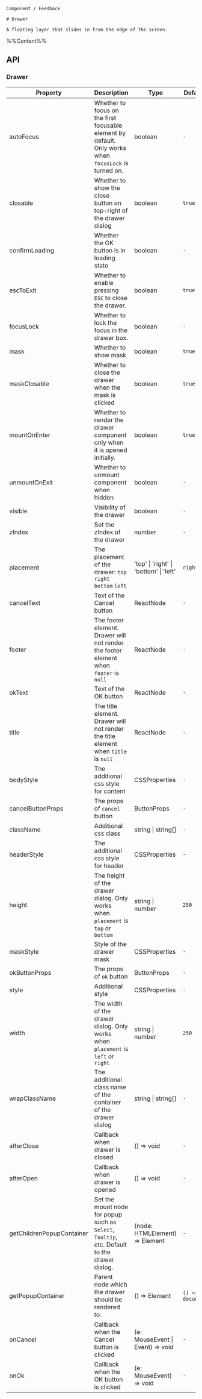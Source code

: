 `````
Component / Feedback

# Drawer

A floating layer that slides in from the edge of the screen.
`````

%%Content%%

## API

### Drawer

|Property|Description|Type|DefaultValue|Version|
|---|---|---|---|---|
|autoFocus|Whether to focus on the first focusable element by default. Only works when `focusLock` is turned on.|boolean |`-`|2.13.0|
|closable|Whether to show the close button on top-right of the drawer dialog|boolean |`true`|-|
|confirmLoading|Whether the OK button is in loading state|boolean |`-`|-|
|escToExit|Whether to enable pressing `ESC` to close the drawer.|boolean |`true`|2.10.0|
|focusLock|Whether to lock the focus in the drawer box.|boolean |`-`|2.13.0|
|mask|Whether to show mask|boolean |`true`|-|
|maskClosable|Whether to close the drawer when the mask is clicked|boolean |`true`|-|
|mountOnEnter|Whether to render the drawer component only when it is opened initially.|boolean |`true`|-|
|unmountOnExit|Whether to unmount component when hidden|boolean |`-`|-|
|visible|Visibility of the drawer|boolean |`-`|-|
|zIndex|Set the zIndex of the drawer|number |`-`|2.42.0|
|placement|The placement of the drawer: `top` `right` `bottom` `left`|'top' \| 'right' \| 'bottom' \| 'left' |`right`|-|
|cancelText|Text of the Cancel button|ReactNode |`-`|-|
|footer|The footer element. Drawer will not render the footer element when `footer` is `null`|ReactNode |`-`|-|
|okText|Text of the OK button|ReactNode |`-`|-|
|title|The title element. Drawer will not render the title element when `title` is `null`|ReactNode |`-`|-|
|bodyStyle|The additional css style for content|CSSProperties |`-`|2.9.0|
|cancelButtonProps|The props of `cancel` button|ButtonProps |`-`|2.26.0|
|className|Additional css class|string \| string[] |`-`|-|
|headerStyle|The additional css style for header|CSSProperties |`-`|2.9.0|
|height|The height of the drawer dialog. Only works when `placement` is `top` or `bottom`|string \| number |`250`|-|
|maskStyle|Style of the drawer mask|CSSProperties |`-`|-|
|okButtonProps|The props of `ok` button|ButtonProps |`-`|2.26.0|
|style|Additional style|CSSProperties |`-`|-|
|width|The width of the drawer dialog. Only works when `placement` is `left` or `right`|string \| number |`250`|-|
|wrapClassName|The additional class name of the container of the drawer dialog|string \| string[] |`-`|-|
|afterClose|Callback when drawer is closed|() => void |`-`|-|
|afterOpen|Callback when drawer is opened|() => void |`-`|-|
|getChildrenPopupContainer|Set the mount node for popup such as `Select`, `Tooltip`, etc. Default to the drawer dialog.|(node: HTMLElement) => Element |`-`|-|
|getPopupContainer|Parent node which the drawer should be rendered to.|() => Element |`() => document.body`|-|
|onCancel|Callback when the Cancel button is clicked|(e: MouseEvent \| Event) => void |`-`|-|
|onOk|Callback when the OK button is clicked|(e: MouseEvent) => void |`-`|-|
